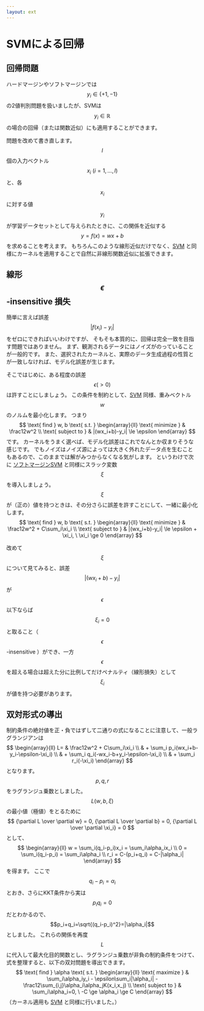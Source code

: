 ```yaml
---
layout: ext
---
```

# SVMによる回帰

## 回帰問題

ハードマージンやソフトマージンでは $$y_i\in\{+1,-1\}$$ の2値判別問題を扱いましたが、SVMは $$y_i\in \mathbb R$$ の場合の回帰（または関数近似）にも適用することができます。

問題を改めて書き直します。
$$l$$ 個の入力ベクトル $$ x_i \ (i=1,\ldots,l) $$ と、各 $$x_i$$ に対する値 $$y_i$$ が学習データセットとして与えられたときに、この関係を近似する $$y=f(x)=wx+b$$ を求めることを考えます。
もちろんこのような線形近似だけでなく、[SVM](SVM) と同様にカーネルを適用することで自然に非線形関数近似に拡張できます。

## 線形 $$\epsilon$$-insensitive 損失

簡単に言えば誤差 $$|f(x_i)-y_i|$$ をゼロにできればいいわけですが、
そもそも本質的に、回帰は完全一致を目指す問題ではありません。
まず、観測されるデータにはノイズがのっていることが一般的です。
また、選択されたカーネルと、実際のデータ生成過程の性質とが一致しなければ、モデル化誤差が生じます。

そこではじめに、ある程度の誤差 $$\epsilon(>0)$$ は許すことにしましょう。
この条件を制約として、[SVM](SVM) 同様、重みベクトル $$w$$ のノルムを最小化します。
つまり
$$
\text{ find } w, b \text{ s.t. }
\begin{array}{ll}
\text{ minimize }
& \frac12w^2 \\
\text{ subject to }
& |(wx_i+b)-y_i| \le \epsilon
\end{array}
$$
です。
カーネルをうまく選べば、モデル化誤差はこれでなんとか収まりそうな感じです。
でもノイズはノイズ源によっては大きく外れたデータ点を生むこともあるので、このままでは解がみつからなくなる気がします。
というわけで次に [ソフトマージンSVM](SoftMarginSVM) と同様にスラック変数 $$\xi$$ を導入しましょう。
$$\xi$$ が（正の）値を持つときは、その分さらに誤差を許すことにして、一緒に最小化します。
$$
\text{ find } w, b \text{ s.t. }
\begin{array}{ll}
\text{ minimize }
& \frac12w^2 + C\sum_i\xi_i \\
\text{ subject to }
& |(wx_i+b)-y_i| \le \epsilon + \xi_i, \ \xi_i \ge 0
\end{array}
$$

改めて $$\xi$$ について見てみると、誤差 $$|(wx_i+b)-y_i|$$ が $$\epsilon$$ 以下ならば $$\xi_i=0$$ と取ること（ $$\epsilon$$-insensitive ）ができ、一方 $$\epsilon$$ を超える場合は超えた分に比例してだけペナルティ（線形損失）として $$\xi_i$$ が値を持つ必要があります。

## 双対形式の導出

制約条件の絶対値を正・負ではずして二通りの式になることに注意して、一般ラグランジアンは
$$
\begin{array}{ll}
L=
& \frac12w^2 + C\sum_i\xi_i \\
& + \sum_i p_i(wx_i+b-y_i-\epsilon-\xi_i) \\
& + \sum_i q_i(-wx_i-b+y_i-\epsilon-\xi_i) \\
& + \sum_i r_i(-\xi_i)
\end{array}
$$
となります。
$$p,q,r$$ をラグランジュ乗数としました。
$$L(w,b,\xi)$$ の最小値（極値）をとるために
$$ {\partial L \over \partial w} = 0,
   {\partial L \over \partial b} = 0,
   {\partial L \over \partial \xi_i} = 0 $$
として、
$$
\begin{array}{ll}
w = \sum_i(q_i-p_i)x_i = \sum_i\alpha_ix_i \\
0 = \sum_i(q_i-p_i) = \sum_i\alpha_i  \\
r_i = C-(p_i+q_i) = C-|\alpha_i|
\end{array}
$$
を得ます。
ここで $$q_i-p_i=\alpha_i$$ とおき、さらにKKT条件から実は $$p_iq_i=0$$ だとわかるので、 $$p_i+q_i=\sqrt{(q_i-p_i)^2}=|\alpha_i|$$ としました。
これらの関係を再度 $$L$$ に代入して最大化目的関数とし、ラグランジュ乗数が非負の制約条件をつけて、式を整理すると、以下の双対問題を導出できます。
$$
\text{ find } \alpha \text{ s.t. }
\begin{array}{ll}
\text{ maximize }
& \sum_i\alpha_iy_i -
  \epsilon\sum_i|\alpha_i| -
  \frac12\sum_{i,j}\alpha_i\alpha_jK(x_i,x_j)  \\
\text{ subject to }
& \sum_i\alpha_i=0, \ -C \ge \alpha_i \ge C
\end{array}
$$
（カーネル適用も [SVM](SVM) と同様に行いました。）
